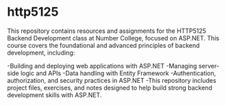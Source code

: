# http5125
This repository contains resources and assignments for the HTTP5125 Backend Development class at Number College, focused on ASP.NET. This course covers the foundational and advanced principles of backend development, including:

-Building and deploying web applications with ASP.NET
-Managing server-side logic and APIs
-Data handling with Entity Framework
-Authentication, authorization, and security practices in ASP.NET
-This repository includes project files, exercises, and notes designed to help build strong backend development skills with ASP.NET.

